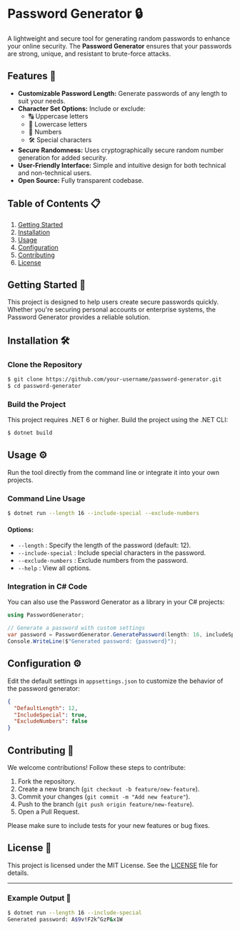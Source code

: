 # Password Generator 🔒

A lightweight and secure tool for generating random passwords to enhance your online security. The **Password Generator** ensures that your passwords are strong, unique, and resistant to brute-force attacks.

## Features 🌟

- **Customizable Password Length:** Generate passwords of any length to suit your needs.
- **Character Set Options:** Include or exclude:
  - 🔠 Uppercase letters
  - 🔡 Lowercase letters
  - 🔢 Numbers
  - 🛠 Special characters
- **Secure Randomness:** Uses cryptographically secure random number generation for added security.
- **User-Friendly Interface:** Simple and intuitive design for both technical and non-technical users.
- **Open Source:** Fully transparent codebase.

## Table of Contents 📋

1. [Getting Started](#getting-started)
2. [Installation](#installation)
3. [Usage](#usage)
4. [Configuration](#configuration)
5. [Contributing](#contributing)
6. [License](#license)

## Getting Started 🚀

This project is designed to help users create secure passwords quickly. Whether you're securing personal accounts or enterprise systems, the Password Generator provides a reliable solution.

## Installation 🛠

### Clone the Repository
```bash
$ git clone https://github.com/your-username/password-generator.git
$ cd password-generator
```

### Build the Project
This project requires .NET 6 or higher. Build the project using the .NET CLI:
```bash
$ dotnet build
```

## Usage ⚙️

Run the tool directly from the command line or integrate it into your own projects.

### Command Line Usage
```bash
$ dotnet run --length 16 --include-special --exclude-numbers
```

#### Options:
- `--length` : Specify the length of the password (default: 12).
- `--include-special` : Include special characters in the password.
- `--exclude-numbers` : Exclude numbers from the password.
- `--help` : View all options.

### Integration in C# Code
You can also use the Password Generator as a library in your C# projects:

```csharp
using PasswordGenerator;

// Generate a password with custom settings
var password = PasswordGenerator.GeneratePassword(length: 16, includeSpecial: true, excludeNumbers: true);
Console.WriteLine($"Generated password: {password}");
```

## Configuration ⚙️

Edit the default settings in `appsettings.json` to customize the behavior of the password generator:
```json
{
  "DefaultLength": 12,
  "IncludeSpecial": true,
  "ExcludeNumbers": false
}
```

## Contributing 🤝

We welcome contributions! Follow these steps to contribute:

1. Fork the repository.
2. Create a new branch (`git checkout -b feature/new-feature`).
3. Commit your changes (`git commit -m "Add new feature"`).
4. Push to the branch (`git push origin feature/new-feature`).
5. Open a Pull Request.

Please make sure to include tests for your new features or bug fixes.

## License 📄

This project is licensed under the MIT License. See the [LICENSE](LICENSE) file for details.

---

### Example Output 🧪

```bash
$ dotnet run --length 16 --include-special
Generated password: A$9v!F2k^GzP&x1W
```

